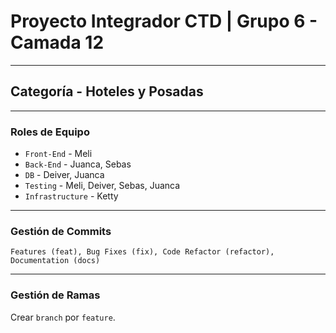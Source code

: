 # Proyecto Integrador CTD | Grupo 6 - Camada 12
---

## Categoría - Hoteles y Posadas

---

### Roles de Equipo
- ```Front-End``` - Meli
- ```Back-End``` - Juanca, Sebas
- ```DB``` - Deiver, Juanca
- ```Testing``` - Meli, Deiver, Sebas, Juanca
- ```Infrastructure``` - Ketty

---

### Gestión de Commits
```Features (feat), Bug Fixes (fix), Code Refactor (refactor), Documentation (docs)```

---

### Gestión de Ramas
Crear ```branch``` por ```feature```. 
